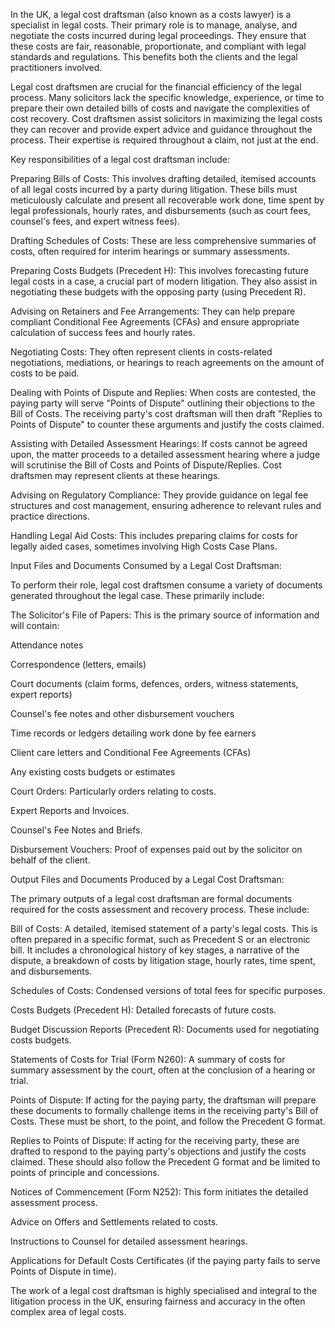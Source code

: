 
In the UK, a legal cost draftsman (also known as a costs lawyer) is a specialist in legal costs. Their primary role is to manage, analyse, and negotiate the costs incurred during legal proceedings. They ensure that these costs are fair, reasonable, proportionate, and compliant with legal standards and regulations. This benefits both the clients and the legal practitioners involved.

Legal cost draftsmen are crucial for the financial efficiency of the legal process. Many solicitors lack the specific knowledge, experience, or time to prepare their own detailed bills of costs and navigate the complexities of cost recovery. Cost draftsmen assist solicitors in maximizing the legal costs they can recover and provide expert advice and guidance throughout the process. Their expertise is required throughout a claim, not just at the end.

Key responsibilities of a legal cost draftsman include:

Preparing Bills of Costs: This involves drafting detailed, itemised accounts of all legal costs incurred by a party during litigation. These bills must meticulously calculate and present all recoverable work done, time spent by legal professionals, hourly rates, and disbursements (such as court fees, counsel's fees, and expert witness fees).

Drafting Schedules of Costs: These are less comprehensive summaries of costs, often required for interim hearings or summary assessments.

Preparing Costs Budgets (Precedent H): This involves forecasting future legal costs in a case, a crucial part of modern litigation. They also assist in negotiating these budgets with the opposing party (using Precedent R).

Advising on Retainers and Fee Arrangements: They can help prepare compliant Conditional Fee Agreements (CFAs) and ensure appropriate calculation of success fees and hourly rates.

Negotiating Costs: They often represent clients in costs-related negotiations, mediations, or hearings to reach agreements on the amount of costs to be paid.

Dealing with Points of Dispute and Replies: When costs are contested, the paying party will serve "Points of Dispute" outlining their objections to the Bill of Costs. The receiving party's cost draftsman will then draft "Replies to Points of Dispute" to counter these arguments and justify the costs claimed.

Assisting with Detailed Assessment Hearings: If costs cannot be agreed upon, the matter proceeds to a detailed assessment hearing where a judge will scrutinise the Bill of Costs and Points of Dispute/Replies. Cost draftsmen may represent clients at these hearings.

Advising on Regulatory Compliance: They provide guidance on legal fee structures and cost management, ensuring adherence to relevant rules and practice directions.

Handling Legal Aid Costs: This includes preparing claims for costs for legally aided cases, sometimes involving High Costs Case Plans.

Input Files and Documents Consumed by a Legal Cost Draftsman:

To perform their role, legal cost draftsmen consume a variety of documents generated throughout the legal case. These primarily include:

The Solicitor's File of Papers: This is the primary source of information and will contain:

Attendance notes

Correspondence (letters, emails)

Court documents (claim forms, defences, orders, witness statements, expert reports)

Counsel's fee notes and other disbursement vouchers

Time records or ledgers detailing work done by fee earners

Client care letters and Conditional Fee Agreements (CFAs)

Any existing costs budgets or estimates

Court Orders: Particularly orders relating to costs.

Expert Reports and Invoices.

Counsel's Fee Notes and Briefs.

Disbursement Vouchers: Proof of expenses paid out by the solicitor on behalf of the client.

Output Files and Documents Produced by a Legal Cost Draftsman:

The primary outputs of a legal cost draftsman are formal documents required for the costs assessment and recovery process. These include:

Bill of Costs: A detailed, itemised statement of a party's legal costs. This is often prepared in a specific format, such as Precedent S or an electronic bill. It includes a chronological history of key stages, a narrative of the dispute, a breakdown of costs by litigation stage, hourly rates, time spent, and disbursements.

Schedules of Costs: Condensed versions of total fees for specific purposes.

Costs Budgets (Precedent H): Detailed forecasts of future costs.

Budget Discussion Reports (Precedent R): Documents used for negotiating costs budgets.

Statements of Costs for Trial (Form N260): A summary of costs for summary assessment by the court, often at the conclusion of a hearing or trial.

Points of Dispute: If acting for the paying party, the draftsman will prepare these documents to formally challenge items in the receiving party's Bill of Costs. These must be short, to the point, and follow the Precedent G format.

Replies to Points of Dispute: If acting for the receiving party, these are drafted to respond to the paying party's objections and justify the costs claimed. These should also follow the Precedent G format and be limited to points of principle and concessions.

Notices of Commencement (Form N252): This form initiates the detailed assessment process.

Advice on Offers and Settlements related to costs.

Instructions to Counsel for detailed assessment hearings.

Applications for Default Costs Certificates (if the paying party fails to serve Points of Dispute in time).

The work of a legal cost draftsman is highly specialised and integral to the litigation process in the UK, ensuring fairness and accuracy in the often complex area of legal costs.